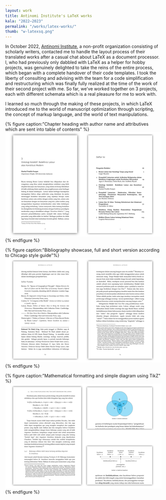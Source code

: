 ```yaml
---
layout: work
title: Antinomi Institute's LaTeX works
kala: "2022–2023"
permalink: "/works/latex-works/"
thumb: "w-latexsq.png"
---
```


In October 2022, [Antinomi Institute](https://antinomi.org), a non-profit organization consisting of scholarly writers, contacted me to handle the layout process of their translated works after a casual chat about LaTeX as a document processor. I, who had previously only dabbled with LaTeX as a helper for hobby projects, was genuinely delighted to take the reins of the entire process, which began with a complete handover of their code templates. I took the liberty of consulting and advising with the team for a code simplification and restructuring which was finally fully realized at the time of the work of their second project with me. So far, we've worked together on 3 projects, each with different schemata which is a real pleasure for me to work with.

I learned so much through the making of these projects, in which LaTeX introduced me to the world of manuscript optimization through scripting, the concept of markup language, and the world of text manipulations.

{% figure caption:"Chapter heading with author name and attributives which are sent into table of contents" %}
![chapter heading and TOC](/assets/img/w-latexa.png)
{% endfigure %}

{% figure caption:"Bibliography showcase, full and short version according to Chicago style guide"%}
![bibliography and footnote showcase](/assets/img/w-latexb.png)
{% endfigure %}

{% figure caption:"Mathematical formatting and simple diagram using TikZ" %}
![math and TikZ showcase](/assets/img/w-latexc.png)
{% endfigure %}
